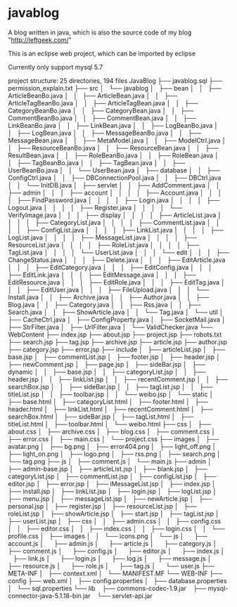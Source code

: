 javablog
========

A blog written in java, which is also the source code of my blog "http://leftgeek.com/"

This is an eclipse web project, which can be imported by eclipse

Currently only support mysql 5.7

project structure: 25 directories, 194 files
JavaBlog
├── javablog.sql
├── permission_explain.txt
├── src
│   └── javablog
│       ├── bean
│       │   ├── ArticleBeanBo.java
│       │   ├── ArticleBean.java
│       │   ├── ArticleTagBeanBo.java
│       │   ├── ArticleTagBean.java
│       │   ├── CategoryBeanBo.java
│       │   ├── CategoryBean.java
│       │   ├── CommentBeanBo.java
│       │   ├── CommentBean.java
│       │   ├── LinkBeanBo.java
│       │   ├── LinkBean.java
│       │   ├── LogBeanBo.java
│       │   ├── LogBean.java
│       │   ├── MessageBeanBo.java
│       │   ├── MessageBean.java
│       │   ├── MetaModel.java
│       │   ├── ModelCtrl.java
│       │   ├── ResourceBeanBo.java
│       │   ├── ResourceBean.java
│       │   ├── ResultBean.java
│       │   ├── RoleBeanBo.java
│       │   ├── RoleBean.java
│       │   ├── TagBeanBo.java
│       │   ├── TagBean.java
│       │   ├── UserBeanBo.java
│       │   └── UserBean.java
│       ├── database
│       │   ├── ConfigCtrl.java
│       │   ├── DBConnectionPool.java
│       │   ├── DBCtrl.java
│       │   └── InitDB.java
│       ├── servlet
│       │   ├── AddComment.java
│       │   ├── admin
│       │   │   ├── account
│       │   │   │   ├── Account.java
│       │   │   │   ├── FindPassword.java
│       │   │   │   ├── Login.java
│       │   │   │   ├── Logout.java
│       │   │   │   ├── Register.java
│       │   │   │   └── VerifyImage.java
│       │   │   ├── display
│       │   │   │   ├── ArticleList.java
│       │   │   │   ├── CategoryList.java
│       │   │   │   ├── CommentList.java
│       │   │   │   ├── ConfigList.java
│       │   │   │   ├── LinkList.java
│       │   │   │   ├── LogList.java
│       │   │   │   ├── MessageList.java
│       │   │   │   ├── ResourceList.java
│       │   │   │   ├── RoleList.java
│       │   │   │   ├── TagList.java
│       │   │   │   └── UserList.java
│       │   │   └── edit
│       │   │       ├── ChangeStatus.java
│       │   │       ├── Delete.java
│       │   │       ├── EditArticle.java
│       │   │       ├── EditCategory.java
│       │   │       ├── EditConfig.java
│       │   │       ├── EditLink.java
│       │   │       ├── EditMessage.java
│       │   │       ├── EditResource.java
│       │   │       ├── EditRole.java
│       │   │       ├── EditTag.java
│       │   │       ├── EditUser.java
│       │   │       ├── FileUpload.java
│       │   │       └── Install.java
│       │   ├── Archive.java
│       │   ├── Author.java
│       │   ├── Blog.java
│       │   ├── Category.java
│       │   ├── Rss.java
│       │   ├── Search.java
│       │   ├── ShowArticle.java
│       │   └── Tag.java
│       └── util
│           ├── CacheCtrl.java
│           ├── ConfigProperty.java
│           ├── SocketMail.java
│           ├── StrFilter.java
│           ├── UrlFilter.java
│           └── ValidChecker.java
└── WebContent
    ├── index.jsp
    ├── about.jsp
    ├── project.jsp
    ├── robots.txt
    ├── search.jsp
    ├── tag.jsp
    ├── archive.jsp
    ├── article.jsp
    ├── author.jsp
    ├── category.jsp
    ├── error.jsp
    ├── include
    │   ├── articleList.jsp
    │   ├── base.jsp
    │   ├── commentList.jsp
    │   ├── footer.jsp
    │   ├── header.jsp
    │   ├── newComment.jsp
    │   ├── page.jsp
    │   ├── sideBar.jsp
    │   ├── dynamic
    │   │   ├── base.jsp
    │   │   ├── categoryList.jsp
    │   │   ├── header.jsp
    │   │   ├── linkList.jsp
    │   │   ├── recentComment.jsp
    │   │   ├── searchBox.jsp
    │   │   ├── sideBar.jsp
    │   │   ├── tagList.jsp
    │   │   ├── titleList.jsp
    │   │   ├── toolbar.jsp
    │   │   └── weibo.jsp
    │   └── static
    │       ├── base.html
    │       ├── categoryList.html
    │       ├── footer.html
    │       ├── header.html
    │       ├── linkList.html
    │       ├── recentComment.html
    │       ├── searchBox.html
    │       ├── sideBar.jsp
    │       ├── tagList.html
    │       ├── titleList.html
    │       ├── toolbar.html
    │       └── weibo.html
    ├── css
    │   ├── about.css
    │   ├── archive.css
    │   ├── blog.css
    │   ├── comment.css
    │   ├── error.css
    │   ├── main.css
    │   └── project.css
    ├── images
    │   ├── avatar.png
    │   ├── bg.png
    │   ├── error404.png
    │   ├── light_off.png
    │   ├── light_on.png
    │   ├── logo.png
    │   ├── rss.png
    │   ├── search.png
    │   └── tag.png
    ├── js
    │   ├── comment.js
    │   └── main.js
    ├── admin
    │   ├── admin-base.jsp
    │   ├── articleList.jsp
    │   ├── blank.jsp
    │   ├── categoryList.jsp
    │   ├── commentList.jsp
    │   ├── configList.jsp
    │   ├── editor.jsp
    │   ├── error.jsp
    │   ├── iMessageList.jsp
    │   ├── index.jsp
    │   ├── install.jsp
    │   ├── linkList.jsp
    │   ├── login.jsp
    │   ├── logList.jsp
    │   ├── menu.jsp
    │   ├── messageList.jsp
    │   ├── newArticle.jsp
    │   ├── personal.jsp
    │   ├── register.jsp
    │   ├── resourceList.jsp
    │   ├── roleList.jsp
    │   ├── showArticle.jsp
    │   ├── start.jsp
    │   ├── tagList.jsp
    │   ├── userList.jsp
    │   ├── css
    │   │   ├── admin.css
    │   │   ├── config.css
    │   │   ├── editor.css
    │   │   ├── index.css
    │   │   ├── login.css
    │   │   └── profile.css
    │   ├── images
    │   │   └── icons.png
    │   └── js
    │       ├── account.js
    │       ├── admin.js
    │       ├── article.js
    │       ├── category.js
    │       ├── comment.js
    │       ├── config.js
    │       ├── editor.js
    │       ├── index.js
    │       ├── link.js
    │       ├── login.js
    │       ├── log.js
    │       ├── message.js
    │       ├── resource.js
    │       ├── role.js
    │       ├── tag.js
    │       └── user.js
    ├── META-INF
    │   ├── context.xml
    │   └── MANIFEST.MF
    └── WEB-INF
        ├── config
        ├── web.xml
        │   ├── config.properties
        │   ├── database.properties
        │   └── sql.properties
        └── lib
            ├── commons-codec-1.9.jar
            ├── mysql-connector-java-5.1.18-bin.jar
            └── servlet-api.jar

